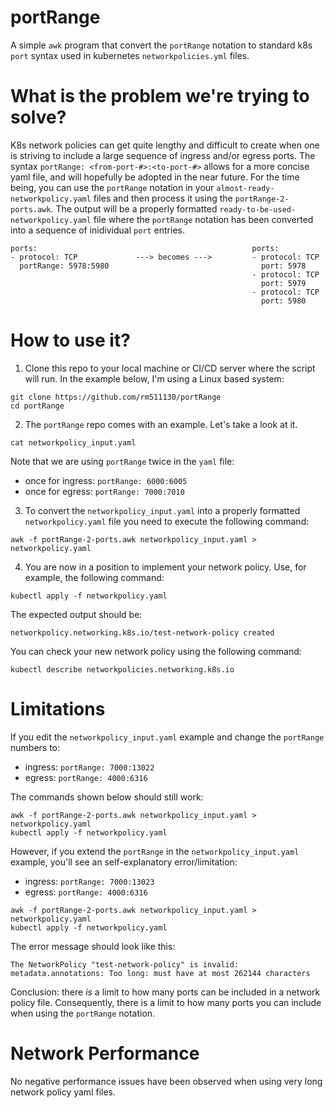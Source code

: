 # portRange
A simple `awk` program that convert the `portRange` notation to standard k8s `port` syntax used in kubernetes `networkpolicies.yml` files.

# What is the problem we're trying to solve?
K8s network policies can get quite lengthy and difficult to create when one is striving to include a large sequence of ingress and/or egress ports. 
The syntax `portRange: <from-port-#>:<to-port-#>` allows for a more concise yaml file, and will hopefully be adopted in the near future.
For the time being, you can use the `portRange` notation in your `almost-ready-networkpolicy.yaml` files and then process it using the `portRange-2-ports.awk`.
The output will be a properly formatted `ready-to-be-used-networkpolicy.yaml` file where the `portRange` notation has been converted into a sequence of inidividual `port` entries.

```
ports:                                                ports:
- protocol: TCP             ---> becomes --->         - protocol: TCP
  portRange: 5978:5980                                  port: 5978
                                                      - protocol: TCP
                                                        port: 5979
                                                      - protocol: TCP
                                                        port: 5980
```         

# How to use it?

1. Clone this repo to your local machine or CI/CD server where the script will run. In the example below, I'm using a Linux based system:

```
git clone https://github.com/rm511130/portRange
cd portRange
```

2. The `portRange` repo comes with an example. Let's take a look at it.

```
cat networkpolicy_input.yaml
```

Note that we are using `portRange` twice in the `yaml` file: 
- once for ingress: `portRange: 6000:6005`
- once for egress:  `portRange: 7000:7010`

3. To convert the `networkpolicy_input.yaml` into a properly formatted `networkpolicy.yaml` file you need to execute the following command:

```
awk -f portRange-2-ports.awk networkpolicy_input.yaml > networkpolicy.yaml
```

4. You are now in a position to implement your network policy. Use, for example, the following command:

```
kubectl apply -f networkpolicy.yaml 
```
The expected output should be:
```
networkpolicy.networking.k8s.io/test-network-policy created
```

You can check your new network policy using the following command:

```
kubectl describe networkpolicies.networking.k8s.io
```

# Limitations

If you edit the `networkpolicy_input.yaml` example and change the `portRange` numbers to:

- ingress: `portRange: 7000:13022`
- egress:  `portRange: 4000:6316`

The commands shown below should still work:

```
awk -f portRange-2-ports.awk networkpolicy_input.yaml > networkpolicy.yaml
kubectl apply -f networkpolicy.yaml 
```

However, if you extend the `portRange` in the `networkpolicy_input.yaml` example, you'll see an self-explanatory error/limitation:

- ingress: `portRange: 7000:13023`
- egress:  `portRange: 4000:6316`

```
awk -f portRange-2-ports.awk networkpolicy_input.yaml > networkpolicy.yaml
kubectl apply -f networkpolicy.yaml 
```

The error message should look like this:

```
The NetworkPolicy "test-network-policy" is invalid: metadata.annotations: Too long: must have at most 262144 characters
```

Conclusion: there _is_ a limit to how many ports can be included in a network policy file. Consequently, there is a limit to how many ports you can include when using the `portRange` notation.


# Network Performance

No negative performance issues have been observed when using very long network policy yaml files.







